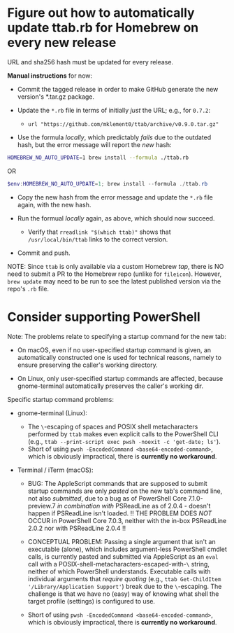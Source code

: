 # Figure out how to automatically update ttab.rb for Homebrew on every new release

URL and sha256 hash must be updated for every release.

**Manual instructions** for now:

* Commit the tagged release in order to make GitHub generate the new version's *.tar.gz package.

* Update the `*.rb` file in terms of initially _just_ the URL; e.g., for `0.7.2`:
  * `url "https://github.com/mklement0/ttab/archive/v0.9.0.tar.gz"`

* Use the formula *locally*, which predictably _fails_ due to the outdated hash, but the error message will report the _new_ hash:

```bash
HOMEBREW_NO_AUTO_UPDATE=1 brew install --formula ./ttab.rb
```

OR

```powershell
$env:HOMEBREW_NO_AUTO_UPDATE=1; brew install --formula ./ttab.rb
```

* Copy the new hash from the error message and update the `*.rb` file again, with the new hash.

* Run the formual *locally* again, as above, which should now succeed.

  * Verify that `rreadlink "$(which ttab)"` shows that `/usr/local/bin/ttab` links to the correct version.

* Commit and push.

NOTE: Since `ttab` is only available via a custom Homebrew *tap*, there is NO need to submit a PR
      to the Homebrew repo (unlike for `fileicon`).
      However, `brew update` may need to be run to see the latest published version via the
      repo's `.rb` file.

# Consider supporting PowerShell

Note: The problems relate to specifying a startup command for the new tab:

* On macOS, even if no user-specified startup command is given, an automatically constructed one is used for technical reasons, namely to ensure preserving the caller's working directory.

* On Linux, only user-specified startup commands are affected, because gnome-terminal automatically preserves the caller's working dir.

Specific startup command problems:

* gnome-terminal (Linux):

  * The `\`-escaping of spaces and POSIX shell metacharacters performed by `ttab` makes even explicit calls to the PowerShell CLI (e.g., `ttab --print-script exec pwsh -noexit -c 'get-date; ls'`).
  * Short of using `pwsh -EncodedCommand <base64-encoded-command>`, which is obviously impractical, there is **currently no workaround**.

* Terminal / iTerm (macOS):

  * BUG: The AppleScript commands that are supposed to submit startup commands are only *pasted* on the new tab's command line, not also *submitted*, due to a bug as of PowerShell Core 7.1.0-preview.7 *in combination with* PSReadLine as of 2.0.4 - doesn't happen if PSReadLine isn't loaded.
  !! THE PROBLEM DOES *NOT* OCCUR in PowerShell Core 7.0.3, neither with the in-box PSReadLine 2.0.2 nor with PSReadLine 2.0.4 !!

  * CONCEPTUAL PROBLEM: Passing a single argument that isn't an executable (alone), which includes argument-less PowerShell cmdlet calls, is currently pasted and submitted via AppleScript as an `eval` call with a POSIX-shell-metacharacters-escaped-with-`\` string, neither of which PowerShell understands.
  Executable calls with individual arguments that _require quoting_ (e.g., `ttab Get-ChildItem '/Library/Application Support'`) break due to the `\`-escaping.
  The challenge is that we have no (easy) way of knowing what shell the target profile (settings) is configured to use.

  * Short of using `pwsh -EncodedCommand <base64-encoded-command>`, which is obviously impractical, there is **currently no workaround**.

